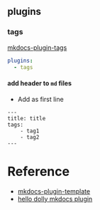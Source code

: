 ## plugins
### tags
[mkdocs-plugin-tags](https://github.com/jldiaz/mkdocs-plugin-tags)

```yaml title="mkdocs.yaml"
plugins:
  - tags
```

#### add header to `md` files
- Add as first line

```
---
title: title
tags:
    - tag1
    - tag2
---
```


# Reference
- [mkdocs-plugin-template](https://github.com/byrnereese/mkdocs-plugin-template)
- [hello dolly mkdocs plugin](https://github.com/fmaida/hello-dolly-mkdocs-plugin)